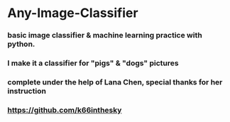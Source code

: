 # Any-Image-Classifier

### basic image classifier & machine learning practice with python.
### I make it a classifier for "pigs" & "dogs" pictures

### complete under the help of Lana Chen, special thanks for her instruction
### https://github.com/k66inthesky
